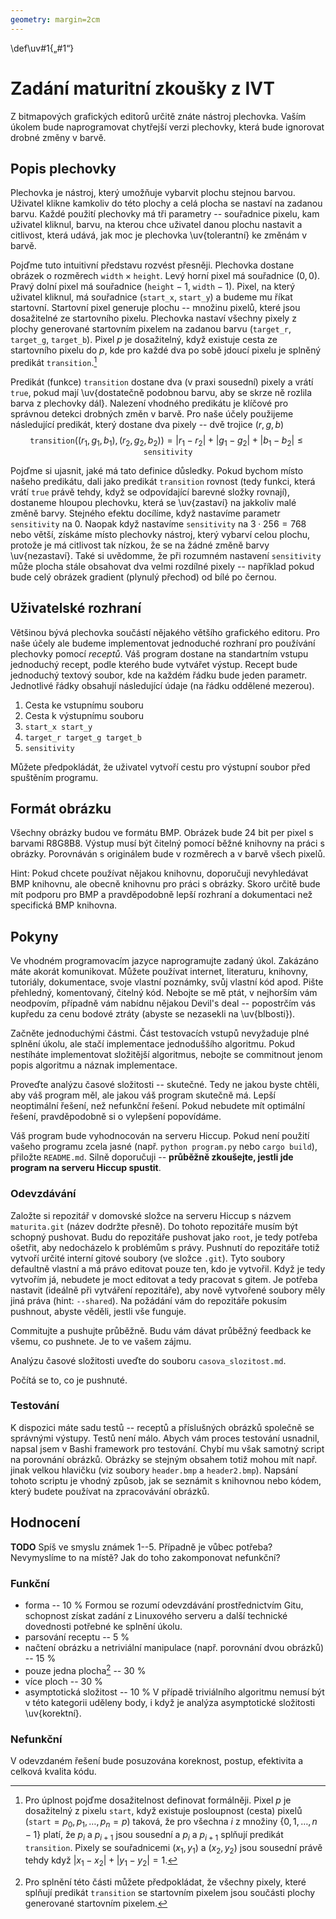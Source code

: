 ```yaml
---
geometry: margin=2cm
---
```


\def\uv#1{„#1“}

# Zadání maturitní zkoušky z IVT

Z bitmapových grafických editorů určitě znáte nástroj plechovka. Vaším úkolem bude naprogramovat chytřejší verzi plechovky, která bude ignorovat drobné změny v barvě.

## Popis plechovky

Plechovka je nástroj, který umožňuje vybarvit plochu stejnou barvou. Uživatel klikne kamkoliv do této plochy a celá plocha se nastaví na zadanou barvu. Každé použití plechovky má tři parametry -- souřadnice pixelu, kam uživatel kliknul, barvu, na kterou chce uživatel danou plochu nastavit a citlivost, která udává, jak moc je plechovka \uv{tolerantní} ke změnám v barvě.

Pojďme tuto intuitivní představu rozvést přesněji. Plechovka dostane obrázek o rozměrech $\texttt{width} \times \texttt{height}$. Levý horní pixel má souřadnice $(0, 0)$. Pravý dolní pixel má souřadnice $(\texttt{height} - 1,\; \texttt{width} - 1)$. Pixel, na který uživatel kliknul, má souřadnice $(\texttt{start\_x},\; \texttt{start\_y})$ a budeme mu říkat startovní. Startovní pixel generuje plochu -- množinu pixelů, které jsou dosažitelné ze startovního pixelu. Plechovka nastaví všechny pixely z plochy generované startovním pixelem na zadanou barvu $(\texttt{target\_r},\; \texttt{target\_g},\; \texttt{target\_b})$. Pixel $p$ je dosažitelný, když existuje cesta ze startovního pixelu do $p$, kde pro každé dva po sobě jdoucí pixelu je splněný predikát `transition`.[^1] 

[^1]: Pro úplnost pojďme dosažitelnost definovat formálněji. Pixel $p$ je dosažitelný z pixelu `start`, když existuje posloupnost (cesta) pixelů $(\texttt{start} = p_0, p_1, \ldots, p_n = p)$ taková, že pro všechna $i$ z množiny $\{0, 1, \ldots, n-1\}$ platí, že $p_i$ a $p_{i+1}$ jsou sousední a $p_i$ a $p_{i+1}$ splňují predikát `transition`. Pixely se souřadnicemi $(x_1, y_1)$ a $(x_2, y_2)$ jsou sousední právě tehdy když $|x_1 - x_2| + |y_1 - y_2| = 1$.

Predikát (funkce) `transition` dostane dva (v praxi sousední) pixely a vrátí `true`, pokud mají \uv{dostatečně podobnou barvu, aby se skrze ně rozlila barva z plechovky dál}. Nalezení vhodného predikátu je klíčové pro správnou detekci drobných změn v barvě. Pro naše účely použijeme následující predikát, který dostane dva pixely -- dvě trojice $(r, g, b)$
$$ \texttt{transition}((r_1, g_1, b_1), (r_2, g_2, b_2)) = |r_1 - r_2| + |g_1 - g_2| + |b_1 - b_2| \le \texttt{sensitivity}$$

Pojďme si ujasnit, jaké má tato definice důsledky. Pokud bychom místo našeho predikátu, dali jako predikát `transition` rovnost (tedy funkci, která vrátí `true` právě tehdy, když se odpovídající barevné složky rovnají), dostaneme hloupou plechovku, která se \uv{zastaví} na jakkoliv malé změně barvy. Stejného efektu docílíme, když nastavíme parametr `sensitivity` na 0. Naopak když nastavíme `sensitivity` na $3\cdot256 = 768$ nebo větší, získáme místo plechovky nástroj, který vybarví celou plochu, protože je má citlivost tak nízkou, že se na žádné změně barvy \uv{nezastaví}. Také si uvědomme, že při rozumném nastavení `sensitivity` může plocha stále obsahovat dva velmi rozdílné pixely -- například pokud bude celý obrázek gradient (plynulý přechod) od bílé po černou.

## Uživatelské rozhraní

Většinou bývá plechovka součástí nějakého většího grafického editoru. Pro naše účely ale budeme implementovat jednoduché rozhraní pro používání plechovky pomocí _receptů_. Váš program dostane na standartním vstupu jednoduchý recept, podle kterého bude vytvářet výstup. Recept bude jednoduchý textový soubor, kde na každém řádku bude jeden parametr. Jednotlivé řádky obsahují následující údaje (na řádku oddělené mezerou).

1. Cesta ke vstupnímu souboru
2. Cesta k výstupnímu souboru
3. `start_x start_y`
4. `target_r target_g target_b`
5. `sensitivity`

Můžete předpokládát, že uživatel vytvoří cestu pro výstupní soubor před spuštěním programu.

## Formát obrázku

Všechny obrázky budou ve formátu BMP. Obrázek bude 24 bit per pixel s barvami R8G8B8. Výstup musí být čitelný pomocí běžné knihovny na práci s obrázky. Porovnáván s originálem bude v rozměrech a v barvě všech pixelů.

Hint: Pokud chcete používat nějakou knihovnu, doporučuji nevyhledávat BMP knihovnu, ale obecně knihovnu pro práci s obrázky. Skoro určitě bude mít podporu pro BMP a pravděpodobně lepší rozhraní a dokumentaci než specifická BMP knihovna.

## Pokyny

Ve vhodném programovacím jazyce naprogramujte zadaný úkol. Zakázáno máte akorát komunikovat. Můžete používat internet, literaturu, knihovny, tutoriály, dokumentace, svoje vlastní poznámky, svůj vlastní kód apod. Pište přehledný, komentovaný, čitelný kód. Nebojte se mě ptát, v nejhorším vám neodpovím, případně vám nabídnu nějakou Devil's deal -- popostrčím vás kupředu za cenu bodové ztráty (abyste se nezasekli na \uv{blbosti}).

Začněte jednoduchými částmi. Část testovacích vstupů nevyžaduje plné splnění úkolu, ale stačí implementace jednoduššího algoritmu. Pokud nestíháte implementovat složitější algoritmus, nebojte se commitnout jenom popis algoritmu a náznak implementace.

Proveďte analýzu časové složitosti -- skutečné. Tedy ne jakou byste chtěli, aby váš program měl, ale jakou váš program skutečně má. Lepší neoptimální řešení, než nefunkční řešení. Pokud nebudete mít optimální řešení, pravděpodobně si o vylepšení popovídáme.

Váš program bude vyhodnocován na serveru Hiccup. Pokud není použití vašeho programu zcela jasné (např. `python program.py` nebo `cargo build`), přiložte `README.md`. Silně doporučuji -- **průběžně zkoušejte, jestli jde program na serveru Hiccup spustit**.

### Odevzdávání

Založte si repozitář v domovské složce na serveru Hiccup s názvem `maturita.git` (název dodržte přesně). Do tohoto repozitáře musím být schopný pushovat. Budu do repozitáře pushovat jako `root`, je tedy potřeba ošetřit, aby nedocházelo k problémům s právy. Pushnutí do repozitáře totiž vytvoří určité interní gitové soubory (ve složce `.git`). Tyto soubory defaultně vlastní a má právo editovat pouze ten, kdo je vytvořil. Když je tedy vytvořím já, nebudete je moct editovat a tedy pracovat s gitem. Je potřeba nastavit (ideálně při vytváření repozitáře), aby nově vytvořené soubory měly jiná práva (hint: `--shared`). Na požádání vám do repozitáře pokusím pushnout, abyste věděli, jestli vše funguje.

Commitujte a pushujte průběžně. Budu vám dávat průběžný feedback ke všemu, co pushnete. Je to ve vašem zájmu.

Analýzu časové složitosti uveďte do souboru `casova_slozitost.md`.

Počítá se to, co je pushnuté.

### Testování

K dispozici máte sadu testů -- receptů a příslušných obrázků společně se správnými výstupy. Testů není málo. Abych vám proces testování usnadnil, napsal jsem v Bashi framework pro testování. Chybí mu však samotný script na porovnání obrázků. Obrázky se stejným obsahem totiž mohou mít např. jinak velkou hlavičku (viz soubory `header.bmp` a `header2.bmp`). Napsání tohoto scriptu je vhodný způsob, jak se seznámit s knihovnou nebo kódem, který budete používat na zpracovávání obrázků.

## Hodnocení

**TODO** Spíš ve smyslu známek 1--5. Případně je vůbec potřeba? Nevymyslíme to na místě? Jak do toho zakomponovat nefunkční?

### Funkční

* forma -- 10 %
    Formou se rozumí odevzdávání prostřednictvím Gitu, schopnost získat zadání z Linuxového serveru a další technické dovednosti potřebné ke splnění úkolu.
* parsování receptu -- 5 %
* načtení obrázku a netriviální manipulace (např. porovnání dvou obrázků) -- 15 %
* pouze jedna plocha[^2] -- 30 %
* více ploch -- 30 %
* asymptotická složitost -- 10 %
    V případě triviálního algoritmu nemusí být v této kategorii uděleny body, i když je analýza asymptotické složitosti \uv{korektní}.

[^2]: Pro splnění této části můžete předpokládat, že všechny pixely, které splňují predikát `transition` se startovním pixelem jsou součásti plochy generované startovním pixelem.

### Nefunkční

V odevzdaném řešení bude posuzována koreknost, postup, efektivita a celková kvalita kódu.
